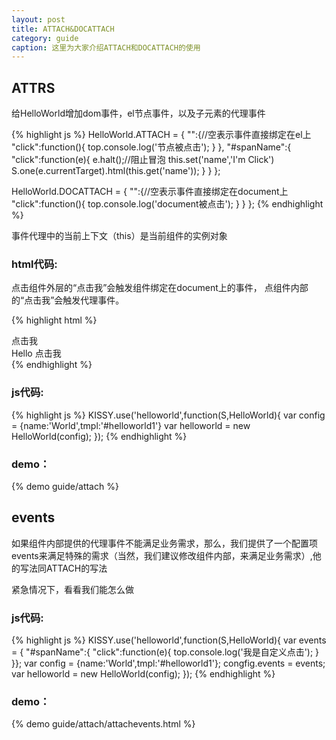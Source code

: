 ```yaml
---
layout: post
title: ATTACH&DOCATTACH
category: guide
caption: 这里为大家介绍ATTACH和DOCATTACH的使用
---
```


## ATTRS

给HelloWorld增加dom事件，el节点事件，以及子元素的代理事件

{% highlight js %}
HelloWorld.ATTACH = {
    "":{//空表示事件直接绑定在el上
        "click":function(){
            top.console.log('节点被点击');
        }
    },
    "#spanName":{
        "click":function(e){
            e.halt();//阻止冒泡
            this.set('name','I\'m Click')
            S.one(e.currentTarget).html(this.get('name'));
        }
    }
};

HelloWorld.DOCATTACH = {
    "":{//空表示事件直接绑定在document上
        "click":function(){
            top.console.log('document被点击');
        }
    }
};
{% endhighlight %}


<div class="tips">事件代理中的当前上下文（this）是当前组件的实例对象</div>

### html代码:

点击组件外层的“点击我”会触发组件绑定在document上的事件，
点组件内部的“点击我”会触发代理事件。

{% highlight html %}
<div id="container1">
    点击我
    <div id="helloworld1">
        <span>Hello <span id="spanName">点击我</span></span>
    </div>
</div>
{% endhighlight %}

### js代码:

{% highlight js %}
KISSY.use('helloworld',function(S,HelloWorld){
    var config = {name:'World',tmpl:'#helloworld1'}
    var helloworld = new HelloWorld(config);
});
{% endhighlight %}

### demo：

{% demo guide/attach %}




## events

如果组件内部提供的代理事件不能满足业务需求，那么，我们提供了一个配置项events来满足特殊的需求（当然，我们建议修改组件内部，来满足业务需求）,他的写法同ATTACH的写法

紧急情况下，看看我们能怎么做


### js代码:

{% highlight js %}
KISSY.use('helloworld',function(S,HelloWorld){
    var events = {
        "#spanName":{
            "click":function(e){
                top.console.log('我是自定义点击');
            }
        }};
    var config = {name:'World',tmpl:'#helloworld1'};
    congfig.events = events;
    var helloworld = new HelloWorld(config);
});
{% endhighlight %}

### demo：

{% demo guide/attach/attachevents.html %}


